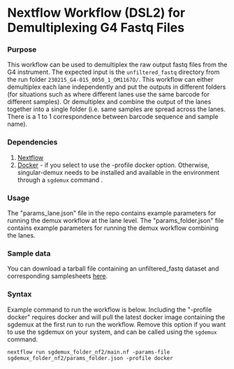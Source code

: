 # Nextflow Workflow (DSL2) for Demultiplexing G4 Fastq Files

### Purpose
This workflow can be used to demultiplex the raw output fastq files from the G4 instrument. The expected input is the `unfiltered_fastq` directory from the run folder `230215_G4-015_0050_1_OM1167O/`. This workflow can either demultiplex each lane independently and put the outputs in different folders (for situations such as where different lanes use the same barcode for different samples). Or demultiplex and combine the output of the lanes together into a single folder (i.e. same samples are spread across the lanes. There is a 1 to 1 correspondence between barcode sequence and sample name). 

### Dependencies
1. [Nextflow](https://www.nextflow.io/)
2. [Docker](https://www.docker.com/) - if you select to use the -profile docker option. Otherwise, singular-demux needs to be installed and available in the environment through a `sgdemux` command .

### Usage
The "params_lane.json" file in the repo contains example parameters for running the demux workflow at the lane level. The "params_folder.json" file contains example parameters for running the demux workflow combining the lanes.

### Sample data
You can download a tarball file containing an unfiltered_fastq dataset and corresponding samplesheets [here](https://singular-public-repo.s3.us-west-1.amazonaws.com/example_raw_files/unfiltered_fastq.tar.gz).

### Syntax
Example command to run the workflow is below. Including the "-profile docker" requires docker and will pull the latest docker image containing the sgdemux at the first run to run the workflow. Remove this option if you want to use the sgdemux on your system, and can be called using the `sgdemux` command.
```
nextflow run sgdemux_folder_nf2/main.nf -params-file sgdemux_folder_nf2/params_folder.json -profile docker
```


